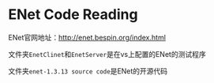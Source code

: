 # ENet Code Reading

ENet官网地址：<http://enet.bespin.org/index.html>

文件夹`EnetClinet`和`EnetServer`是在vs上配置的ENet的测试程序

文件夹`enet-1.3.13 source code`是ENet的开源代码


